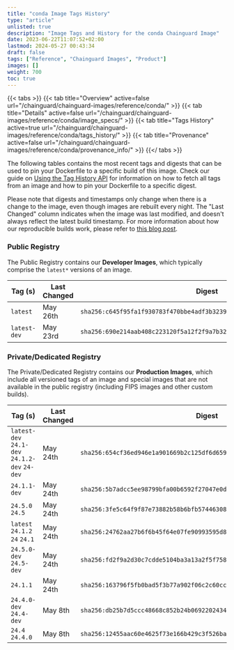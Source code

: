 ```yaml
---
title: "conda Image Tags History"
type: "article"
unlisted: true
description: "Image Tags and History for the conda Chainguard Image"
date: 2023-06-22T11:07:52+02:00
lastmod: 2024-05-27 00:43:34
draft: false
tags: ["Reference", "Chainguard Images", "Product"]
images: []
weight: 700
toc: true
---
```


{{< tabs >}}
{{< tab title="Overview" active=false url="/chainguard/chainguard-images/reference/conda/" >}}
{{< tab title="Details" active=false url="/chainguard/chainguard-images/reference/conda/image_specs/" >}}
{{< tab title="Tags History" active=true url="/chainguard/chainguard-images/reference/conda/tags_history/" >}}
{{< tab title="Provenance" active=false url="/chainguard/chainguard-images/reference/conda/provenance_info/" >}}
{{</ tabs >}}

The following tables contains the most recent tags and digests that can be used to pin your Dockerfile to a specific build of this image. Check our guide on [Using the Tag History API](/chainguard/chainguard-images/using-the-tag-history-api/) for information on how to fetch all tags from an image and how to pin your Dockerfile to a specific digest.

Please note that digests and timestamps only change when there is a change to the image, even though images are rebuilt every night. The "Last Changed" column indicates when the image was last modified, and doesn't always reflect the latest build timestamp. For more information about how our reproducible builds work, please refer to [this blog post](https://www.chainguard.dev/unchained/reproducing-chainguards-reproducible-image-builds).

### Public Registry
The Public Registry contains our **Developer Images**, which typically comprise the `latest*` versions of an image.

| Tag (s)       | Last Changed | Digest                                                                    |
|---------------|--------------|---------------------------------------------------------------------------|
|  `latest`     | May 26th     | `sha256:c645f95fa1f930783f470bbe4adf3b32397e257e33e2faed4893030f2942074e` |
|  `latest-dev` | May 23rd     | `sha256:690e214aab408c223120f5a12f2f9a7b329c1b18aa2dc6f027718f82a4f7e2f9` |


### Private/Dedicated Registry
The Private/Dedicated Registry contains our **Production Images**, which include all versioned tags of an image and special images that are not available in the public registry (including FIPS images and other custom builds).

| Tag (s)                                        | Last Changed | Digest                                                                    |
|------------------------------------------------|--------------|---------------------------------------------------------------------------|
|  `latest-dev` `24.1-dev` `24.1.2-dev` `24-dev` | May 24th     | `sha256:654cf36ed946e1a901669b2c125df6d659eef2be452932c0caf66ff2473e7688` |
|  `24.1.1-dev`                                  | May 24th     | `sha256:5b7adcc5ee98799bfa00b6592f27047e0dfa38fe9140b6cf108777641c610d9f` |
|  `24.5.0` `24.5`                               | May 24th     | `sha256:3fe5c64f9f87e73882b58b6bfb5744630835df2a37d6719ad598bf8dccff4c62` |
|  `latest` `24.1.2` `24` `24.1`                 | May 24th     | `sha256:24762aa27b6f6b45f64e07fe90993595d88b4fc2fe4367344d5f7e480d35199c` |
|  `24.5.0-dev` `24.5-dev`                       | May 24th     | `sha256:fd2f9a2d30c7cdde5104ba3a13a2f5f758ebaaeb130c82fa539a9c5b40244f40` |
|  `24.1.1`                                      | May 24th     | `sha256:163796f5fb0bad5f3b77a902f06c2c60cccd0ee33078e747b2da362f768527c3` |
|  `24.4.0-dev` `24.4-dev`                       | May 8th      | `sha256:db25b7d5ccc48668c852b24b06922024347fbd1b5fbd4a3c2dbc184f81d5cfa6` |
|  `24.4` `24.4.0`                               | May 8th      | `sha256:12455aac60e4625f73e166b429c3f526ba9e018cc75b7a6339bde4d7b3618fe4` |

